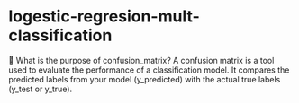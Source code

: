 # logestic-regresion-mult-classification


📌 What is the purpose of confusion_matrix?
A confusion matrix is a tool used to evaluate the performance of a classification model. It compares the predicted labels from your model (y_predicted) with the actual true labels (y_test or y_true).

